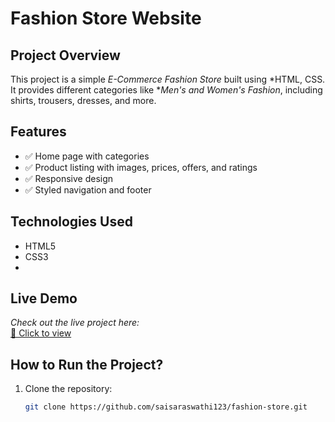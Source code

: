 # Fashion Store Website

##  Project Overview
This project is a simple *E-Commerce Fashion Store* built using *HTML, CSS. It provides different categories like **Men's and Women's Fashion*, including shirts, trousers, dresses, and more.

##  Features
- ✅ Home page with categories
- ✅ Product listing with images, prices, offers, and ratings
- ✅ Responsive design
- ✅ Styled navigation and footer

##  Technologies Used
- HTML5
- CSS3
- 
##  Live Demo
 *Check out the live project here:*  
[🔗 Click to view](https://saisaraswathi123.github.io/fashion-store/)

##  How to Run the Project?
1. Clone the repository:
   ```bash
   git clone https://github.com/saisaraswathi123/fashion-store.git
